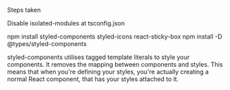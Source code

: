 Steps taken

Disable isolated-modules at tsconfig.json

npm install styled-components styled-icons react-sticky-box
npm install -D @types/styled-components

styled-components utilises tagged template literals to style your components.
It removes the mapping between components and styles. This means that when you're defining your styles, you're actually creating a normal React component, that has your styles attached to it.
